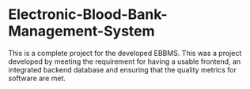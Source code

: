 # Electronic-Blood-Bank-Management-System
This is a complete project for the developed EBBMS. This was a project developed by meeting the requirement for having a usable frontend, an integrated backend database and ensuring that the quality metrics for software are met.
